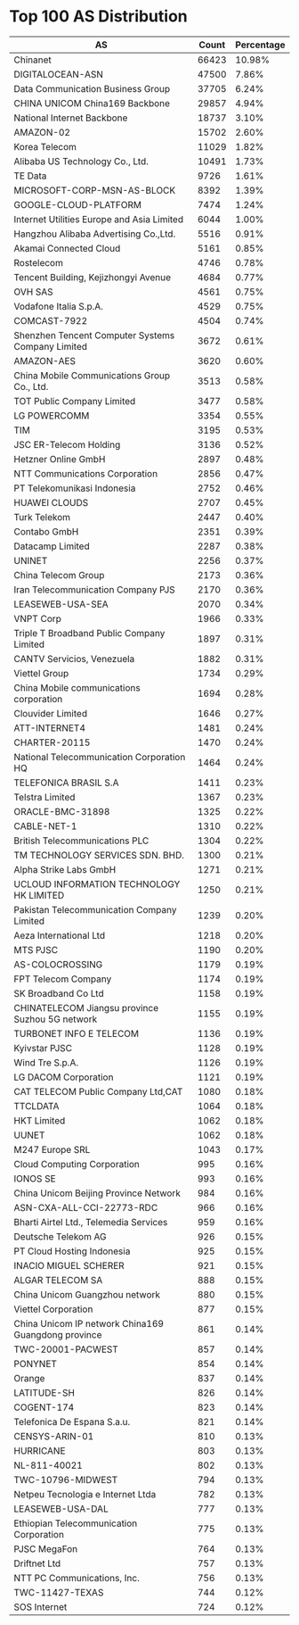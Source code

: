 # Top 100 AS Distribution
| AS | Count | Percentage |
|----|----|----|
| Chinanet | 66423 | 10.98% |
| DIGITALOCEAN-ASN | 47500 | 7.86% |
| Data Communication Business Group | 37705 | 6.24% |
| CHINA UNICOM China169 Backbone | 29857 | 4.94% |
| National Internet Backbone | 18737 | 3.10% |
| AMAZON-02 | 15702 | 2.60% |
| Korea Telecom | 11029 | 1.82% |
| Alibaba US Technology Co., Ltd. | 10491 | 1.73% |
| TE Data | 9726 | 1.61% |
| MICROSOFT-CORP-MSN-AS-BLOCK | 8392 | 1.39% |
| GOOGLE-CLOUD-PLATFORM | 7474 | 1.24% |
| Internet Utilities Europe and Asia Limited | 6044 | 1.00% |
| Hangzhou Alibaba Advertising Co.,Ltd. | 5516 | 0.91% |
| Akamai Connected Cloud | 5161 | 0.85% |
| Rostelecom | 4746 | 0.78% |
| Tencent Building, Kejizhongyi Avenue | 4684 | 0.77% |
| OVH SAS | 4561 | 0.75% |
| Vodafone Italia S.p.A. | 4529 | 0.75% |
| COMCAST-7922 | 4504 | 0.74% |
| Shenzhen Tencent Computer Systems Company Limited | 3672 | 0.61% |
| AMAZON-AES | 3620 | 0.60% |
| China Mobile Communications Group Co., Ltd. | 3513 | 0.58% |
| TOT Public Company Limited | 3477 | 0.58% |
| LG POWERCOMM | 3354 | 0.55% |
| TIM | 3195 | 0.53% |
| JSC ER-Telecom Holding | 3136 | 0.52% |
| Hetzner Online GmbH | 2897 | 0.48% |
| NTT Communications Corporation | 2856 | 0.47% |
| PT Telekomunikasi Indonesia | 2752 | 0.46% |
| HUAWEI CLOUDS | 2707 | 0.45% |
| Turk Telekom | 2447 | 0.40% |
| Contabo GmbH | 2351 | 0.39% |
| Datacamp Limited | 2287 | 0.38% |
| UNINET | 2256 | 0.37% |
| China Telecom Group | 2173 | 0.36% |
| Iran Telecommunication Company PJS | 2170 | 0.36% |
| LEASEWEB-USA-SEA | 2070 | 0.34% |
| VNPT Corp | 1966 | 0.33% |
| Triple T Broadband Public Company Limited | 1897 | 0.31% |
| CANTV Servicios, Venezuela | 1882 | 0.31% |
| Viettel Group | 1734 | 0.29% |
| China Mobile communications corporation | 1694 | 0.28% |
| Clouvider Limited | 1646 | 0.27% |
| ATT-INTERNET4 | 1481 | 0.24% |
| CHARTER-20115 | 1470 | 0.24% |
| National Telecommunication Corporation HQ | 1464 | 0.24% |
| TELEFONICA BRASIL S.A | 1411 | 0.23% |
| Telstra Limited | 1367 | 0.23% |
| ORACLE-BMC-31898 | 1325 | 0.22% |
| CABLE-NET-1 | 1310 | 0.22% |
| British Telecommunications PLC | 1304 | 0.22% |
| TM TECHNOLOGY SERVICES SDN. BHD. | 1300 | 0.21% |
| Alpha Strike Labs GmbH | 1271 | 0.21% |
| UCLOUD INFORMATION TECHNOLOGY HK LIMITED | 1250 | 0.21% |
| Pakistan Telecommunication Company Limited | 1239 | 0.20% |
| Aeza International Ltd | 1218 | 0.20% |
| MTS PJSC | 1190 | 0.20% |
| AS-COLOCROSSING | 1179 | 0.19% |
| FPT Telecom Company | 1174 | 0.19% |
| SK Broadband Co Ltd | 1158 | 0.19% |
| CHINATELECOM Jiangsu province Suzhou 5G network | 1155 | 0.19% |
| TURBONET INFO E TELECOM | 1136 | 0.19% |
| Kyivstar PJSC | 1128 | 0.19% |
| Wind Tre S.p.A. | 1126 | 0.19% |
| LG DACOM Corporation | 1121 | 0.19% |
| CAT TELECOM Public Company Ltd,CAT | 1080 | 0.18% |
| TTCLDATA | 1064 | 0.18% |
| HKT Limited | 1062 | 0.18% |
| UUNET | 1062 | 0.18% |
| M247 Europe SRL | 1043 | 0.17% |
| Cloud Computing Corporation | 995 | 0.16% |
| IONOS SE | 993 | 0.16% |
| China Unicom Beijing Province Network | 984 | 0.16% |
| ASN-CXA-ALL-CCI-22773-RDC | 966 | 0.16% |
| Bharti Airtel Ltd., Telemedia Services | 959 | 0.16% |
| Deutsche Telekom AG | 926 | 0.15% |
| PT Cloud Hosting Indonesia | 925 | 0.15% |
| INACIO MIGUEL SCHERER | 921 | 0.15% |
| ALGAR TELECOM SA | 888 | 0.15% |
| China Unicom Guangzhou network | 880 | 0.15% |
| Viettel Corporation | 877 | 0.15% |
| China Unicom IP network China169 Guangdong province | 861 | 0.14% |
| TWC-20001-PACWEST | 857 | 0.14% |
| PONYNET | 854 | 0.14% |
| Orange | 837 | 0.14% |
| LATITUDE-SH | 826 | 0.14% |
| COGENT-174 | 823 | 0.14% |
| Telefonica De Espana S.a.u. | 821 | 0.14% |
| CENSYS-ARIN-01 | 810 | 0.13% |
| HURRICANE | 803 | 0.13% |
| NL-811-40021 | 802 | 0.13% |
| TWC-10796-MIDWEST | 794 | 0.13% |
| Netpeu Tecnologia e Internet Ltda | 782 | 0.13% |
| LEASEWEB-USA-DAL | 777 | 0.13% |
| Ethiopian Telecommunication Corporation | 775 | 0.13% |
| PJSC MegaFon | 764 | 0.13% |
| Driftnet Ltd | 757 | 0.13% |
| NTT PC Communications, Inc. | 756 | 0.13% |
| TWC-11427-TEXAS | 744 | 0.12% |
| SOS Internet | 724 | 0.12% |

